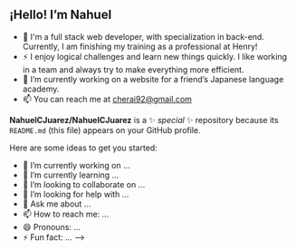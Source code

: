 ## ¡Hello! I’m Nahuel

- 🌱 I'm a full stack web developer, with specialization in back-end. Currently, I am finishing my training as a professional at Henry!
- ⚡ I enjoy logical challenges and learn new things quickly. I like working in a team and always try to make everything more efficient.
- 🔭 I’m currently working on a website for a friend’s Japanese language academy.
- 📫 You can reach me at cherai92@gmail.com


**NahuelCJuarez/NahuelCJuarez** is a ✨ _special_ ✨ repository because its `README.md` (this file) appears on your GitHub profile.

Here are some ideas to get you started:

- 🔭 I’m currently working on ...
- 🌱 I’m currently learning ...
- 👯 I’m looking to collaborate on ...
- 🤔 I’m looking for help with ...
- 💬 Ask me about ...
- 📫 How to reach me: ...
- 😄 Pronouns: ...
- ⚡ Fun fact: ...
-->
